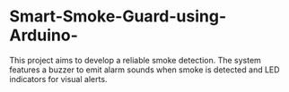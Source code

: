 # Smart-Smoke-Guard-using-Arduino-
This project aims to develop a reliable smoke detection. The system features a buzzer to emit alarm sounds  when smoke is detected and LED indicators for visual alerts.
